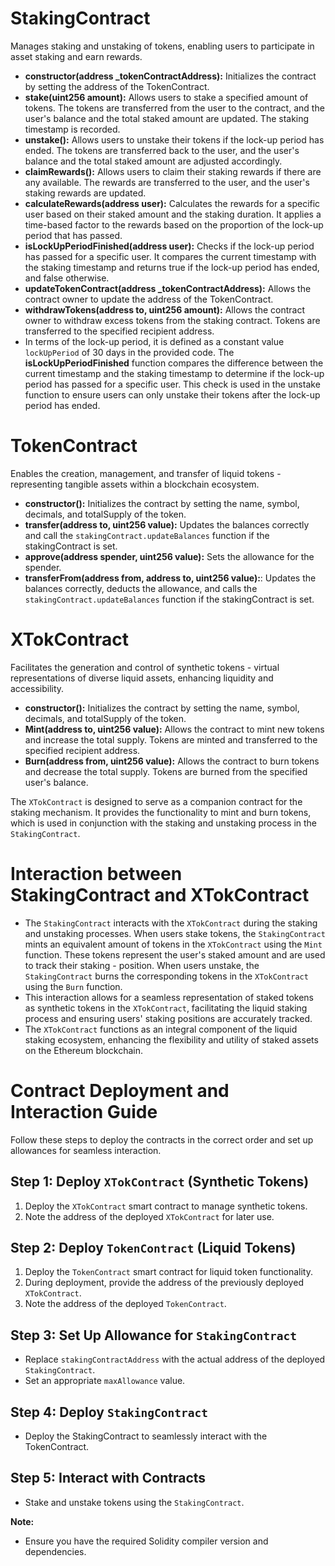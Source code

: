 # StakingContract
Manages staking and unstaking of tokens, enabling users to participate in asset staking and earn rewards.

- **constructor(address _tokenContractAddress):** Initializes the contract by setting the address of the TokenContract.
- **stake(uint256 amount):** Allows users to stake a specified amount of tokens. The tokens are transferred from the user to the contract, and the user's balance and the total staked amount are updated. The staking timestamp is recorded.
- **unstake():** Allows users to unstake their tokens if the lock-up period has ended. The tokens are transferred back to the user, and the user's balance and the total staked amount are adjusted accordingly.
- **claimRewards():** Allows users to claim their staking rewards if there are any available. The rewards are transferred to the user, and the user's staking rewards are updated.
- **calculateRewards(address user):** Calculates the rewards for a specific user based on their staked amount and the staking duration. It applies a time-based factor to the rewards based on the proportion of the lock-up period that has passed.
- **isLockUpPeriodFinished(address user):** Checks if the lock-up period has passed for a specific user. It compares the current timestamp with the staking timestamp and returns true if the lock-up period has ended, and false otherwise.
- **updateTokenContract(address _tokenContractAddress):** Allows the contract owner to update the address of the TokenContract.
- **withdrawTokens(address to, uint256 amount):** Allows the contract owner to withdraw excess tokens from the staking contract. Tokens are transferred to the specified recipient address.
- In terms of the lock-up period, it is defined as a constant value `lockUpPeriod` of 30 days in the provided code. The **isLockUpPeriodFinished** function compares the difference between the current timestamp and the staking timestamp to determine if the lock-up period has passed for a specific user. This check is used in the unstake function to ensure users can only unstake their tokens after the lock-up period has ended.

# TokenContract 
Enables the creation, management, and transfer of liquid tokens - representing tangible assets within a blockchain ecosystem.

- **constructor():** Initializes the contract by setting the name, symbol, decimals, and totalSupply of the token.
- **transfer(address to, uint256 value):** Updates the balances correctly and call the `stakingContract.updateBalances` function if the stakingContract is set.
- **approve(address spender, uint256 value):** Sets the allowance for the spender.
- **transferFrom(address from, address to, uint256 value):**: Updates the balances correctly, deducts the allowance, and calls the `stakingContract.updateBalances` function if the stakingContract is set.

# XTokContract 
Facilitates the generation and control of synthetic tokens - virtual representations of diverse liquid assets, enhancing liquidity and accessibility.

- **constructor():** Initializes the contract by setting the name, symbol, decimals, and totalSupply of the token.
- **Mint(address to, uint256 value):** Allows the contract to mint new tokens and increase the total supply. Tokens are minted and transferred to the specified recipient address.
- **Burn(address from, uint256 value):** Allows the contract to burn tokens and decrease the total supply. Tokens are burned from the specified user's balance.

The `XTokContract` is designed to serve as a companion contract for the staking mechanism. It provides the functionality to mint and burn tokens, which is used in conjunction with the staking and unstaking process in the `StakingContract`.

# Interaction between StakingContract and XTokContract
- The `StakingContract` interacts with the `XTokContract` during the staking and unstaking processes. When users stake tokens, the `StakingContract` mints an equivalent amount of tokens in the `XTokContract` using the `Mint` function. These tokens represent the user's staked amount and are used to track their staking - position. When users unstake, the `StakingContract` burns the corresponding tokens in the `XTokContract` using the `Burn` function.
- This interaction allows for a seamless representation of staked tokens as synthetic tokens in the `XTokContract`, facilitating the liquid staking process and ensuring users' staking positions are accurately tracked.
- The `XTokContract` functions as an integral component of the liquid staking ecosystem, enhancing the flexibility and utility of staked assets on the Ethereum blockchain.

# Contract Deployment and Interaction Guide
Follow these steps to deploy the contracts in the correct order and set up allowances for seamless interaction.

## Step 1: Deploy `XTokContract` (Synthetic Tokens)
1. Deploy the `XTokContract` smart contract to manage synthetic tokens.
2. Note the address of the deployed `XTokContract` for later use.

## Step 2: Deploy `TokenContract` (Liquid Tokens)
1. Deploy the `TokenContract` smart contract for liquid token functionality.
2. During deployment, provide the address of the previously deployed `XTokContract`.
3. Note the address of the deployed `TokenContract`.

## Step 3: Set Up Allowance for `StakingContract` 
- Replace `stakingContractAddress` with the actual address of the deployed `StakingContract`.
- Set an appropriate `maxAllowance` value.

## Step 4: Deploy `StakingContract` 
- Deploy the StakingContract to seamlessly interact with the TokenContract. 

## Step 5: Interact with Contracts
- Stake and unstake tokens using the `StakingContract`.

**Note:**
- Ensure you have the required Solidity compiler version and dependencies.
